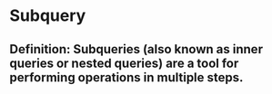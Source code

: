 # Subquery

## Definition:  Subqueries (also known as inner queries or nested queries) are a tool for performing operations in multiple steps. 
